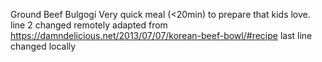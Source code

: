 Ground Beef Bulgogi
Very quick meal (<20min) to prepare that kids love. line 2 changed remotely
adapted from https://damndelicious.net/2013/07/07/korean-beef-bowl/#recipe
last line changed locally
